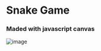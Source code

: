 # Snake Game
### Maded with javascript canvas

![image](https://user-images.githubusercontent.com/43863949/110961134-3a9c7b00-832e-11eb-9d28-a15ca354645f.png)

